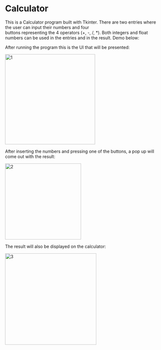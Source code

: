 # Calculator

This is a Calculator program built with Tkinter. There are two entries where the user can input their numbers and four  
buttons representing the 4 operators (+, -, /, *). Both integers and float numbers can be used in the entries and in the result. Demo below:

After running the program this is the UI that will be presented:

<img width="294" alt="1" src="https://github.com/Alex188dot/CorsoPython/assets/117444853/c0527873-9f4b-4d2e-86e1-d7a0021a2e35">

After inserting the numbers and pressing one of the buttons, a pop up will come out with the result:

<img width="248" alt="2" src="https://github.com/Alex188dot/CorsoPython/assets/117444853/18ea8e5d-7aa8-417c-bf24-267aeec4eab2">

The result will also be displayed on the calculator:

<img width="298" alt="3" src="https://github.com/Alex188dot/CorsoPython/assets/117444853/4b3fdc19-3d8c-4a0b-8088-7cbbfb0d85c2">
